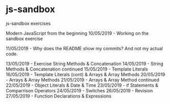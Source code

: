 # js-sandbox
js-sandbox exercises

Modern JavaScript from the beginning
10/05/2019 - Working on the sandbox exercise


11/05/2019 - Why does the README show my commits? And not my actual code.

13/05/2019 - Exercise String Methods & Concatenation
14/05/2019 - String Methods & Concatenation continued
15/05/2019 - Template Literals
16/05/2019 - Template Literals (cont) & Arrays & Array Methods
20/05/2019 - Arrays & Array Methods
21/05/2019 - Arrays & Array Method continued
22/05/2019 - Object Literals & Date & Time
23/05/2019 - if Statements & Comparrison Operators
24/05/2019 - Switches
26/05/2019 - Revision 
27/05/2019 - Function Declarations & Expressions
